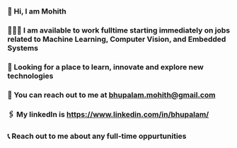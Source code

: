 ### 👋 Hi, I am Mohith 
### 🧑🏾‍💻 I am available to work fulltime starting immediately on jobs related to Machine Learning, Computer Vision, and Embedded Systems 
### 🔭 Looking for a place to learn, innovate and explore new technologies
### 📧 You can reach out to me at bhupalam.mohith@gmail.com
### 🖇️ My linkedIn is https://www.linkedin.com/in/bhupalam/
### 📞 Reach out to me about any full-time oppurtunities

